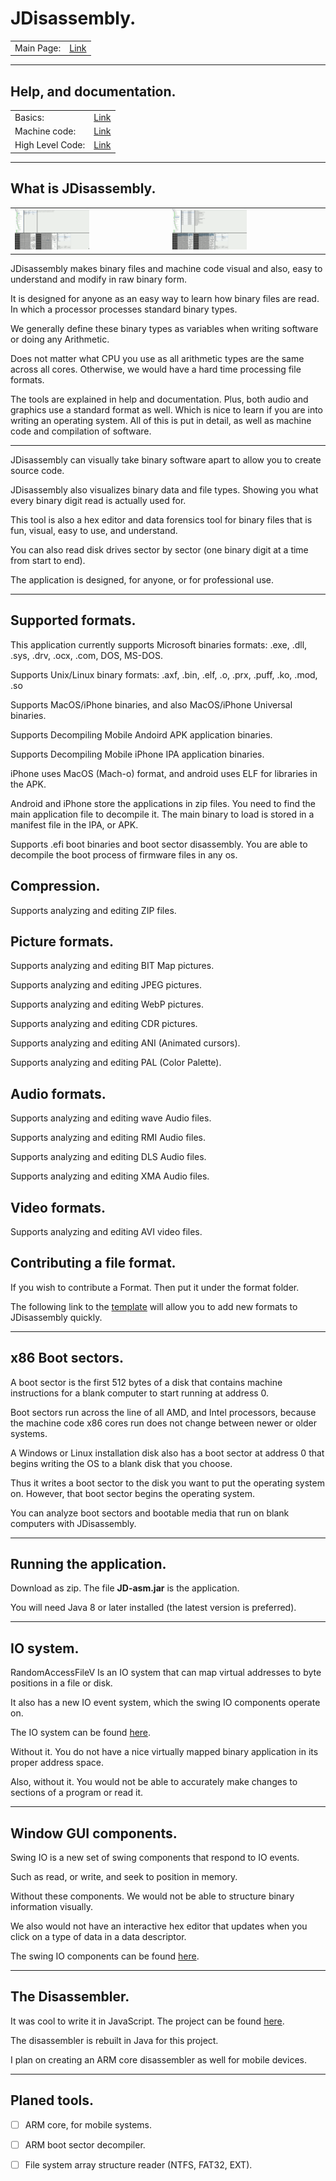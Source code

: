 JDisassembly.
=============================

<table>
  <tr><td>Main Page:</td><td><a href="https://recoskie.github.io/JDisassembly/index.html">Link</a></td></tr>
</table>

------------------------------------------------------------

## Help, and documentation.

<table>
  <tr><td>Basics:</td><td><a href="https://recoskie.github.io/JDisassembly/docs/Basics.html">Link</a></td></tr>
  <tr><td>Machine code:</td><td><a href="https://recoskie.github.io/JDisassembly/docs/Machine.html">Link</a></td></tr>
  <tr><td>High Level Code:</td><td><a href="https://recoskie.github.io/JDisassembly/docs/Code.html">Link</a></td></tr>
</table>

------------------------------------------------------------

## What is JDisassembly.

<table>
  <tr>
    <td>
      <a href="/docs/Figs/pre1.gif" target="_blank"><img src="/docs/Figs/pre1.gif" style="width:50%;"></a>
    </td>
    <td>
      <a href="/docs/Figs/pre2.gif" target="_blank"><img src="/docs/Figs/pre2.gif" style="width:50%;"></a>
    </td>
  </tr>
</table>

JDisassembly makes binary files and machine code visual and also, easy to understand and modify in raw binary form.

It is designed for anyone as an easy way to learn how binary files are read. In which a processor processes standard binary types.

We generally define these binary types as variables when writing software or doing any Arithmetic.

Does not matter what CPU you use as all arithmetic types are the same across all cores. Otherwise, we would have a hard time processing file formats.

The tools are explained in help and documentation. Plus, both audio and graphics use a standard format as well. Which is nice to learn if you are into writing an operating system. All of this is put in detail, as well as machine code and compilation of software.

------------------------------------------------------------

JDisassembly can visually take binary software apart to allow you to create source code.

JDisassembly also visualizes binary data and file types. Showing you what every binary digit read is actually used for.

This tool is also a hex editor and data forensics tool for binary files that is fun, visual, easy to use, and understand.

You can also read disk drives sector by sector (one binary digit at a time from start to end).

The application is designed, for anyone, or for professional use.

------------------------------------------------------------
Supported formats.
------------------------------------------------------------

This application currently supports Microsoft binaries formats: .exe, .dll, .sys, .drv, .ocx, .com, DOS, MS-DOS.

Supports Unix/Linux binary formats: .axf, .bin, .elf, .o, .prx, .puff, .ko, .mod, .so

Supports MacOS/iPhone binaries, and also MacOS/iPhone Universal binaries.

Supports Decompiling Mobile Andoird APK application binaries.

Supports Decompiling Mobile iPhone IPA application binaries.

iPhone uses MacOS (Mach-o) format, and android uses ELF for libraries in the APK.

Android and iPhone store the applications in zip files. You need to find the main application file to decompile it. The main binary to load is stored in a manifest file in the IPA, or APK.

Supports .efi boot binaries and boot sector disassembly. You are able to decompile the boot process of firmware files in any os.

## Compression.

Supports analyzing and editing ZIP files.

## Picture formats.

Supports analyzing and editing BIT Map pictures.

Supports analyzing and editing JPEG pictures.

Supports analyzing and editing WebP pictures.

Supports analyzing and editing CDR pictures.

Supports analyzing and editing ANI (Animated cursors).

Supports analyzing and editing PAL (Color Palette).

## Audio formats.

Supports analyzing and editing wave Audio files.

Supports analyzing and editing RMI Audio files.

Supports analyzing and editing DLS Audio files.

Supports analyzing and editing XMA Audio files.

## Video formats.

Supports analyzing and editing AVI video files.

## Contributing a file format.

If you wish to contribute a Format. Then put it under the format folder.

The following link to the <a href="https://gist.github.com/Recoskie/1c75264cb072aaf41e871ffd2a1f7370">template</a> will allow you to add new formats to JDisassembly quickly.

------------------------------------------------------------
x86 Boot sectors.
------------------------------------------------------------

A boot sector is the first 512 bytes of a disk that contains machine instructions for a blank computer to start running at address 0.

Boot sectors run across the line of all AMD, and Intel processors, because the machine code x86 cores run does not change between newer or older systems.

A Windows or Linux installation disk also has a boot sector at address 0 that begins writing the OS to a blank disk that you choose.

Thus it writes a boot sector to the disk you want to put the operating system on. However, that boot sector begins the operating system.

You can analyze boot sectors and bootable media that run on blank computers with JDisassembly.

------------------------------------------------------------
Running the application.
------------------------------------------------------------

Download as zip. The file <strong>JD-asm.jar</strong> is the application.

You will need Java 8 or later installed (the latest version is preferred).

------------------------------------------------------------
IO system.
------------------------------------------------------------

RandomAccessFileV Is an IO system that can map virtual addresses to byte positions in a file or disk.

It also has a new IO event system, which the swing IO components operate on.

The IO system can be found <a href="https://github.com/Recoskie/RandomAccessFileV">here</a>.

Without it. You do not have a nice virtually mapped binary application in its proper address space.

Also, without it. You would not be able to accurately make changes to sections of a program or read it.

------------------------------------------------------------
Window GUI components.
------------------------------------------------------------

Swing IO is a new set of swing components that respond to IO events.

Such as read, or write, and seek to position in memory.

Without these components. We would not be able to structure binary information visually.

We also would not have an interactive hex editor that updates when you click on a type of data in a data descriptor.

The swing IO components can be found <a href="https://github.com/Recoskie/swingIO">here</a>.

------------------------------------------------------------
The Disassembler.
------------------------------------------------------------

It was cool to write it in JavaScript. The project can be found <a href="https://github.com/Recoskie/X86-64-CPU-Binary-Code-Disassembler-JS">here</a>.

The disassembler is rebuilt in Java for this project.

I plan on creating an ARM core disassembler as well for mobile devices.

------------------------------------------------------------
Planed tools.
------------------------------------------------------------

- [ ] ARM core, for mobile systems.

- [ ] ARM boot sector decompiler.

- [ ] File system array structure reader (NTFS, FAT32, EXT).
